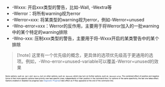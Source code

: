 * -Wxxx: 开启xxx类型的警告，比如-Wall, -Wextra等
* -Werror：将所有warning视为error
* -Werror=xxx: 将某类型的warning视为error，例如-Werror=unused
* -Wno-error=xxx：Werror的反作用，主要用于将Werror加入的一批warning中的某个特定的warning排除
* -Wno-xxx: 压制xxx类型的警告，主要用于将-Wxxx开启的某类警告中的某个排除
>[!note] 这里有一个优先级的概念，更具体的选项优先级高于更通用的选项。例如，-Wno-error=unused-variable可以覆盖-Werror=unused的效果

 ![image.png](https://raw.githubusercontent.com/lj970926/image-hosting/master/images/20250321184229.png)
